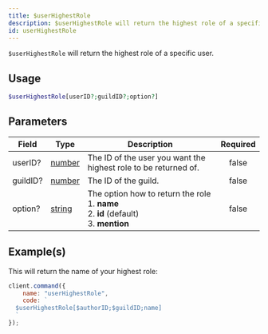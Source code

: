 ```yaml
---
title: $userHighestRole
description: $userHighestRole will return the highest role of a specific user.
id: userHighestRole
---
```


`$userHighestRole` will return the highest role of a specific user.

## Usage

```php
$userHighestRole[userID?;guildID?;option?]
```

## Parameters

| Field    | Type                                                                                              | Description                                                                                           | Required |
| -------- | ------------------------------------------------------------------------------------------------- | ----------------------------------------------------------------------------------------------------- | :------: |
| userID?  | [number](https://developer.mozilla.org/en-US/docs/Web/JavaScript/Reference/Global_Objects/Number) | The ID of the user you want the highest role to be returned of.                                       |  false   |
| guildID? | [number](https://developer.mozilla.org/en-US/docs/Web/JavaScript/Reference/Global_Objects/Number) | The ID of the guild.                                                                                  |  false   |
| option?  | [string](https://developer.mozilla.org/en-US/docs/Web/JavaScript/Reference/Global_Objects/String) | The option how to return the role <br /> 1. **name** <br /> 2. **id** (default) <br /> 3. **mention** |  false   |

## Example(s)

This will return the name of your highest role:

```javascript
client.command({
    name: "userHighestRole",
    code: `
  $userHighestRole[$authorID;$guildID;name]
  `
});
```
